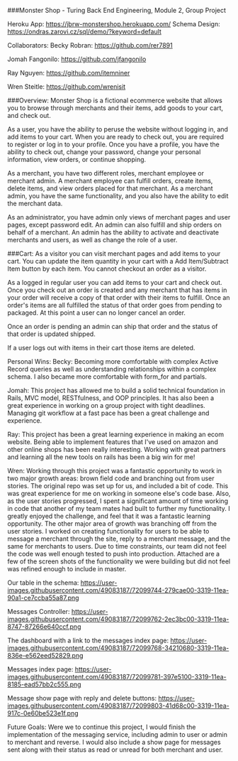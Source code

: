 ###Monster Shop - Turing Back End Engineering, Module 2, Group Project

Heroku App: https://jbrw-monstershop.herokuapp.com/
Schema Design: https://ondras.zarovi.cz/sql/demo/?keyword=default

Collaborators:
Becky Robran: https://github.com/rer7891

Jomah Fangonilo: https://github.com/jfangonilo

Ray Nguyen: https://github.com/itemniner

Wren Steitle: https://github.com/wrenisit

###Overview:
Monster Shop is a fictional ecommerce website that allows you to browse through merchants and their items, add goods to your cart, and check out.

As a user, you have the ability to peruse the website without logging in, and add items to your cart. When you are ready to check out, you are required to register or log in to your profile. Once you have a profile, you have the ability to check out, change your password, change your personal information, view orders, or continue shopping.

As a merchant, you have two different roles, merchant employee or merchant admin. A merchant employee can fulfill orders, create items, delete items, and view orders placed for that merchant. As a merchant admin, you have the same functionality, and you also have the ability to edit the merchant data.

As an administrator, you have admin only views of merchant pages and user pages, except password edit. An admin can also fulfill and ship orders on behalf of a merchant. An admin has the ability to activate and deactivate merchants and users, as well as change the role of a user.

###Cart:
As a visitor you can visit merchant pages and add items to your cart. You can update the item quantity in your cart with a Add Item/Subtract Item button by each item. You cannot checkout an order as a visitor.

As a logged in regular user you can add items to your cart and check out. Once you check out an order is created and any merchant that has items in your order will receive a copy of that order with their items to fulfill. Once an order's items are all fulfilled the status of that order goes from pending to packaged. At this point a user can no longer cancel an order.

Once an order is pending an admin can ship that order and the status of that order is updated shipped.

If a user logs out with items in their cart those items are deleted.

Personal Wins:
Becky: Becoming more comfortable with complex Active Record queries as well as understanding
relationships within a complex schema. I also became more comfortable with form_for and partials.

Jomah: This project has allowed me to build a solid technical foundation in Rails, MVC model, RESTfulness, and OOP principles. It has also been a great experience in working on a group project with tight deadlines. Managing git workflow at a fast pace has been a great challenge and experience.

Ray: This project has been a great learning experience in making an ecom website. Being able to implement features that I've used on amazon and other online shops has been really interesting. Working with great partners and learning all the new tools on rails has been a big win for me!

Wren: Working through this project was a fantastic opportunity to work in two major growth areas: brown field code and branching out from user stories. The original repo was set up for us, and included a bit of code. This was great experience for me on working in someone else's code base. Also, as the user stories progressed, I spent a significant amount of time working in code that another of my team mates had built to further my functionality. I greatly enjoyed the challenge, and feel that it was a fantastic learning opportunity. The other major area of growth was branching off from the user stories. I worked on creating functionality for users to be able to message a merchant through the site, reply to a merchant message, and the same for merchants to users. Due to time constraints, our team did not feel the code was well enough tested to push into production. Attached are a few of the screen shots of the functionality we were building but did not feel was refined enough to include in master.

Our table in the schema: https://user-images.githubusercontent.com/49083187/72099744-279cae00-3319-11ea-90a1-ce7ccba55a87.png

Messages Controller: https://user-images.githubusercontent.com/49083187/72099762-2ec3bc00-3319-11ea-8747-87266e640ccf.png

The dashboard with a link to the messages index page: https://user-images.githubusercontent.com/49083187/72099768-34210680-3319-11ea-836e-e562eed52829.png

Messages index page: https://user-images.githubusercontent.com/49083187/72099781-397e5100-3319-11ea-8185-ead57bb2c555.png

Message show page with reply and delete buttons: https://user-images.githubusercontent.com/49083187/72099803-41d68c00-3319-11ea-917c-0e60be523e1f.png

Future Goals: Were we to continue this project, I would finish the implementation of the messaging service, including admin to user or admin to merchant and reverse. I would also include a show page for messages sent along with their status as read or unread for both merchant and user.
